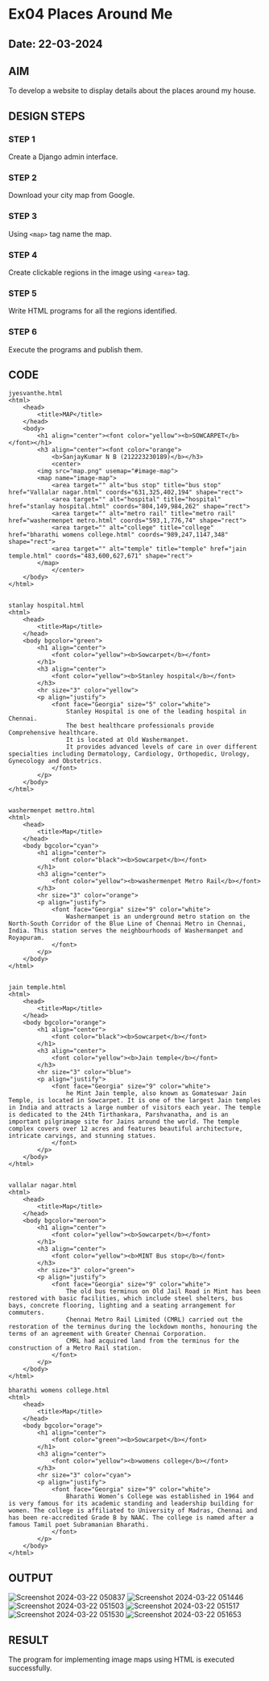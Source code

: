 # Ex04 Places Around Me
## Date: 22-03-2024

## AIM
To develop a website to display details about the places around my house.

## DESIGN STEPS

### STEP 1
Create a Django admin interface.

### STEP 2
Download your city map from Google.

### STEP 3
Using ```<map>``` tag name the map.

### STEP 4
Create clickable regions in the image using ```<area>``` tag.

### STEP 5
Write HTML programs for all the regions identified.

### STEP 6
Execute the programs and publish them.

## CODE
```
jyesvanthe.html
<html>
    <head>
        <title>MAP</title>
    </head>
    <body>
        <h1 align="center"><font color="yellow"><b>SOWCARPET</b></font></h1>
        <h3 align="center"><font color="orange">
            <b>SanjayKumar N B (212223230189)</b></h3>
            <center>
        <img src="map.png" usemap="#image-map">       
        <map name="image-map">
            <area target="" alt="bus stop" title="bus stop" href="Vallalar nagar.html" coords="631,325,402,194" shape="rect">
            <area target="" alt="hospital" title="hospital" href="stanlay hospital.html" coords="804,149,984,262" shape="rect">
            <area target="" alt="metro rail" title="metro rail" href="washermenpet metro.html" coords="593,1,776,74" shape="rect">
            <area target="" alt="college" title="college" href="bharathi womens college.html" coords="989,247,1147,348" shape="rect">
            <area target="" alt="temple" title="temple" href="jain temple.html" coords="483,600,627,671" shape="rect">
        </map>
            </center>
    </body>
</html>


stanlay hospital.html
<html>
    <head>
        <title>Map</title>
    </head>
    <body bgcolor="green">
        <h1 align="center">
            <font color="yellow"><b>Sowcarpet</b></font>
        </h1>
        <h3 align="center">
            <font color="yellow"><b>Stanley hospital</b></font>
        </h3>
        <hr size="3" color="yellow">
        <p align="justify">
            <font face="Georgia" size="5" color="white">
                Stanley Hospital is one of the leading hospital in Chennai. 
                The best healthcare professionals provide Comprehensive healthcare. 
                It is located at Old Washermanpet. 
                It provides advanced levels of care in over different specialties including Dermatology, Cardiology, Orthopedic, Urology, Gynecology and Obstetrics.
            </font>
        </p>
    </body>
</html>


washermenpet mettro.html
<html>
    <head>
        <title>Map</title>
    </head>
    <body bgcolor="cyan">
        <h1 align="center">
            <font color="black"><b>Sowcarpet</b></font>
        </h1>
        <h3 align="center">
            <font color="yellow"><b>washermenpet Metro Rail</b></font>
        </h3>
        <hr size="3" color="orange">
        <p align="justify">
            <font face="Georgia" size="9" color="white">
                Washermanpet is an underground metro station on the North-South Corridor of the Blue Line of Chennai Metro in Chennai, India. This station serves the neighbourhoods of Washermanpet and Royapuram.
            </font>
        </p>
    </body>
</html>


jain temple.html
<html>
    <head>
        <title>Map</title>
    </head>
    <body bgcolor="orange">
        <h1 align="center">
            <font color="black"><b>Sowcarpet</b></font>
        </h1>
        <h3 align="center">
            <font color="yellow"><b>Jain temple</b></font>
        </h3>
        <hr size="3" color="blue">
        <p align="justify">
            <font face="Georgia" size="9" color="white">
                he Mint Jain temple, also known as Gomateswar Jain Temple, is located in Sowcarpet. It is one of the largest Jain temples in India and attracts a large number of visitors each year. The temple is dedicated to the 24th Tirthankara, Parshvanatha, and is an important pilgrimage site for Jains around the world. The temple complex covers over 12 acres and features beautiful architecture, intricate carvings, and stunning statues.
            </font>
        </p>
    </body>
</html>


vallalar nagar.html
<html>
    <head>
        <title>Map</title>
    </head>
    <body bgcolor="meroon">
        <h1 align="center">
            <font color="yellow"><b>Sowcarpet</b></font>
        </h1>
        <h3 align="center">
            <font color="yellow"><b>MINT Bus stop</b></font>
        </h3>
        <hr size="3" color="green">
        <p align="justify">
            <font face="Georgia" size="9" color="white">
                The old bus terminus on Old Jail Road in Mint has been restored with basic facilities, which include steel shelters, bus bays, concrete flooring, lighting and a seating arrangement for commuters.
                Chennai Metro Rail Limited (CMRL) carried out the restoration of the terminus during the lockdown months, honouring the terms of an agreement with Greater Chennai Corporation. 
                CMRL had acquired land from the terminus for the construction of a Metro Rail station.
            </font>
        </p>
    </body>
</html>

bharathi womens college.html
<html>
    <head>
        <title>Map</title>
    </head>
    <body bgcolor="orage">
        <h1 align="center">
            <font color="green"><b>Sowcarpet</b></font>
        </h1>
        <h3 align="center">
            <font color="yellow"><b>womens college</b></font>
        </h3>
        <hr size="3" color="cyan">
        <p align="justify">
            <font face="Georgia" size="9" color="white">
                Bharathi Women’s College was established in 1964 and is very famous for its academic standing and leadership building for women. The college is affiliated to University of Madras, Chennai and has been re-accredited Grade B by NAAC. The college is named after a famous Tamil poet Subramanian Bharathi.
            </font>
        </p>
    </body>
</html>
```

## OUTPUT
![Screenshot 2024-03-22 050837](https://github.com/jyesvanthe/NearMe/assets/150319392/36f86820-34ea-4aae-b163-7ebc2ed7fbe2)
![Screenshot 2024-03-22 051446](https://github.com/jyesvanthe/NearMe/assets/150319392/9f85f482-a060-4da1-948c-77df167dc4a5)
![Screenshot 2024-03-22 051503](https://github.com/jyesvanthe/NearMe/assets/150319392/88e3d330-4aa3-4723-a198-1bb475ab3dfa)
![Screenshot 2024-03-22 051517](https://github.com/jyesvanthe/NearMe/assets/150319392/afaa9ecc-0308-4603-82da-13b144a09db6)
![Screenshot 2024-03-22 051530](https://github.com/jyesvanthe/NearMe/assets/150319392/21287ad5-45be-4bf5-84ba-8beee474f354)
![Screenshot 2024-03-22 051653](https://github.com/jyesvanthe/NearMe/assets/150319392/caafe5b9-1b99-48fb-a8c2-cd06c245def9)
## RESULT
The program for implementing image maps using HTML is executed successfully.
